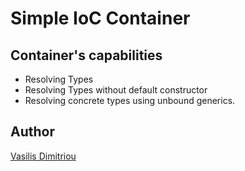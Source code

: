 # Simple IoC Container 

## Container's capabilities

* Resolving Types
* Resolving Types without default constructor
* Resolving concrete types using unbound generics.

## Author
[Vasilis Dimitriou](https://github.com/Vasilisdm)

